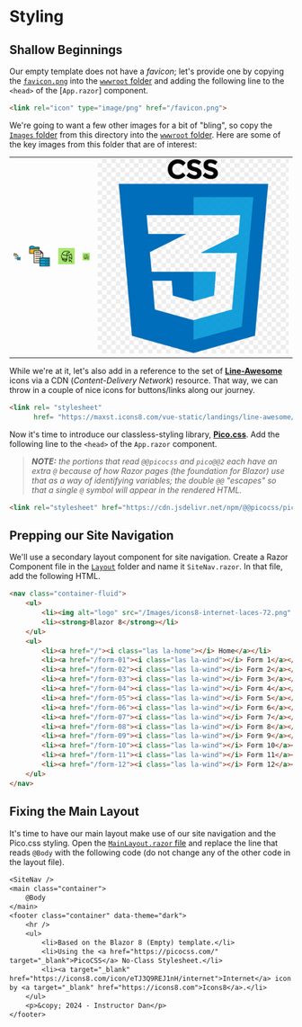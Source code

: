 # Styling

## Shallow Beginnings

Our empty template does not have a *favicon*; let's provide one by copying the [`favicon.png`](./favicon.png) into the [`wwwroot` folder](../Website/wwwroot/) and adding the following line to the `<head>` of the [`App.razor`] component.

```html
<link rel="icon" type="image/png" href="/favicon.png">
```

We're going to want a few other images for a bit of "bling", so copy the [`Images` folder](./Images/) from this directory into the [`wwwroot` folder](../Website/wwwroot/). Here are some of the key images from this folder that are of interest:

|  |  |  |  |  |
|--|--|--|--|--|
| ![](./Images/icons8-database-32.png) | ![](./Images/icons8-database-96.png) | ![](./Images/icons8-internet-laces-72.png) | ![](./favicon.png) | ![](./Images/html-css-js-icons-11563328364gmstz4ubs9.png) |

While we're at it, let's also add in a reference to the set of [**Line-Awesome**](https://icons8.com/line-awesome) icons via a CDN (*Content-Delivery Network*) resource. That way, we can throw in a couple of nice icons for buttons/links along our journey.

```html
<link rel= "stylesheet"
      href= "https://maxst.icons8.com/vue-static/landings/line-awesome/line-awesome/1.3.0/css/line-awesome.min.css" >
```

Now it's time to introduce our classless-styling library, [**Pico.css**](). Add the following line to the `<head>` of the `App.razor` component.

> ***NOTE:** the portions that read `@@picocss` and `pico@@2` each have an extra `@` because of how Razor pages (the foundation for Blazor) use that as a way of identifying variables; the double `@@` "escapes" so that a single `@` symbol will appear in the rendered HTML.*

```html
<link rel="stylesheet" href="https://cdn.jsdelivr.net/npm/@@picocss/pico@@2/css/pico.min.css">
``` 

## Prepping our Site Navigation

We'll use a secondary layout component for site navigation. Create a Razor Component file in the [`Layout`](../Website/Components/Layout/) folder and name it `SiteNav.razor`. In that file, add the following HTML.

```html
<nav class="container-fluid">
    <ul>
        <li><img alt="logo" src="/Images/icons8-internet-laces-72.png" /></li>
        <li><strong>Blazor 8</strong></li>
    </ul>
    <ul>
        <li><a href="/"><i class="las la-home"></i> Home</a></li>
        <li><a href="/form-01"><i class="las la-wind"></i> Form 1</a></li>
        <li><a href="/form-02"><i class="las la-wind"></i> Form 2</a></li>
        <li><a href="/form-03"><i class="las la-wind"></i> Form 3</a></li>
        <li><a href="/form-04"><i class="las la-wind"></i> Form 4</a></li>
        <li><a href="/form-05"><i class="las la-wind"></i> Form 5</a></li>
        <li><a href="/form-06"><i class="las la-wind"></i> Form 6</a></li>
        <li><a href="/form-07"><i class="las la-wind"></i> Form 7</a></li>
        <li><a href="/form-08"><i class="las la-wind"></i> Form 8</a></li>
        <li><a href="/form-09"><i class="las la-wind"></i> Form 9</a></li>
        <li><a href="/form-10"><i class="las la-wind"></i> Form 10</a></li>
        <li><a href="/form-11"><i class="las la-wind"></i> Form 11</a></li>
        <li><a href="/form-12"><i class="las la-wind"></i> Form 12</a></li>
    </ul>
</nav>
```

## Fixing the Main Layout

It's time to have our main layout make use of our site navigation and the Pico.css styling. Open the [`MainLayout.razor` file](../Website/Components/Layout/MainLayout.razor) and replace the line that reads `@Body` with the following code (do not change any of the other code in the layout file).

```razor
<SiteNav />
<main class="container">
    @Body
</main>
<footer class="container" data-theme="dark">
    <hr />
    <ul>
        <li>Based on the Blazor 8 (Empty) template.</li>
        <li>Using the <a href="https://picocss.com/" target="_blank">PicoCSS</a> No-Class Stylesheet.</li>
        <li><a target="_blank" href="https://icons8.com/icon/eTJ3Q9REJ1nH/internet">Internet</a> icon by <a target="_blank" href="https://icons8.com">Icons8</a>.</li>          
    </ul>
    <p>&copy; 2024 - Instructor Dan</p>
</footer>
```
